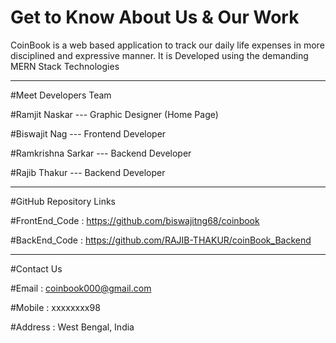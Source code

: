 ﻿# Get to Know About Us & Our Work
 CoinBook is a web based application to track our daily life expenses in more disciplined and expressive manner. It is Developed using the demanding MERN Stack Technologies

---------------------------------------------------------------------------------------------------------------------------------------------------------------

#Meet Developers Team

#Ramjit Naskar --- Graphic Designer (Home Page)

#Biswajit Nag --- Frontend Developer

#Ramkrishna Sarkar --- Backend Developer

#Rajib Thakur --- Backend Developer

---------------------------------------------------------------------------------------------------------------------------------------------------------------

#GitHub Repository Links

#FrontEnd_Code : https://github.com/biswajitng68/coinbook

#BackEnd_Code : https://github.com/RAJIB-THAKUR/coinBook_Backend

---------------------------------------------------------------------------------------------------------------------------------------------------------------

#Contact Us

#Email : coinbook000@gmail.com

#Mobile : xxxxxxxx98

#Address : West Bengal, India
